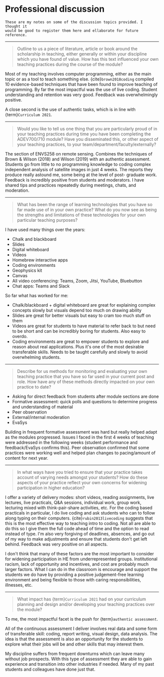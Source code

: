 # Professional discussion

```{note}
These are my notes on some of the discussion topics provided. I thought it
would be good to register them here and ellaborate for future reference.
```

---

> Outline to us a piece of literature, article or book around the scholarship
> in teaching, either generally or within your discipline which you have found
> of value. How has this text influenced your own teaching practices during the
> course of the module?

Most of my teaching involves computer programming, either as the main topic or
as a tool to teach something else.
{cite}`brown2018coding` compiled 10 evidence-based techniques that have been
found to improve teaching of programming.
By far the most impactful was the use of live coding.
Student understanding and retention was very good.
Feedback was overwhelmingly positive.

A close second is the use of authentic tasks, which is in line with
{term}`Curriculum 2021`.

---

> Would you like to tell us one thing that you are particularly proud of in
> your teaching practices during time you have been completing the ADEV700/710
> module? Have you disseminated this, or other aspect of your teaching
> practices, to your team/department/faculty/externally?

The section of ENVS258 on remote sensing.
Combines the techniques of Brown & Wilson (2018) and Wilson (2019) with an
authentic assessment.
Students go from little to no programming knowledge to coding complex
independent analysis of satellite images in just 4 weeks.
The reports they produce really astound me, some being at the level of post-
graduate work.
Feedback is incredibly positive from students and moderators.
I have shared tips and practices repeatedly during meetings, chats, and
moderation.

---

> What has been the range of learning technologies that you have so far made
> use of in your own practice? What do you now see as being the strengths and
> limitations of these technologies for your own particular teaching purposes?

I have used many things over the years:

* Chalk and blackboard
* Slides
* Digital whiteboard
* Videos
* Homebrew interactive apps
* Coding environments
* Geophysics kit
* Canvas
* All video conferencing: Teams, Zoom, Jitsi, YouTube, Bluebutton
* Chat apps: Teams and Slack

So far what has worked for me:

* Chalk/blackboard + digital whiteboard are great for explaining complex
  concepts slowly but visuals depend too much on drawing ability
* Slides are great for better visuals but easy to cram too much stuff on them
* Videos are great for students to have material to refer back to but need to
  be short and can be incredibly boring for students. Also easy to overdo.
* Coding environments are great to empower students to explore and reason about
  real applications. Plus it's one of the most desirable transferable skills.
  Needs to be taught carefully and slowly to avoid overwhelming students.

---

> Describe for us methods for monitoring and evaluating your own teaching
> practice that you have so far used in your current post and role. How have
> any of these methods directly impacted on your own practice to date?

* Asking for direct feedback from students after module sections are done
* Formative assessment: quick polls and questions to determine progress and
  understanding of material
* Peer observation
* External/internal moderation
* EvaSys

Building in frequent formative assessment was hard but really helped adapt as
the modules progressed.
Issues I faced in the first 4 weeks of teaching were addressed in the following
weeks (student performance and feedback/EvaSys confirms this).
Peer observation confirmed that some practices were working well and helped
plan changes to pacing/amount of content for next year.

---

> In what ways have you tried to ensure that your practice takes account of
> varying needs amongst your students? How do these aspects of your practice
> reflect your own concerns for widening participation in higher education?

I offer a variety of delivery modes: short videos, reading assignments, live
lectures, live practicals, Q&A sessions, individual work, group work, lecturing
mixed with think-pair-share activities, etc.
For the coding based practicals in particular, I do live coding and ask
students who can to follow along typing on their computers.
{cite}`rubin2013livecoding` suggests that this is the most effective way to
teaching intro to coding.
Not all are able to do this so I give them the full code ahead of time and the
option to read instead of type.
I'm also very forgiving of deadlines, absences, and go out of my way to
make adjustments and ensure that students don't get left behind.
Feedback was very positive on all aspects.

I don't think that many of these factors are the most important to consider for
widening participation in HE from underrepresented groups.
Institutional racism, lack of opportunity and incentives, and cost are probably
much larger factors.
What I can do in the classroom is encourage and support the students we do have
by providing a positive judgement-free learning environment
and being flexible to those with caring responsibilities, illnesses, etc.

---

> What impact has {term}`Curriculum 2021` had on your curriculum planning and
> design and/or developing your teaching practices over the module?

To me, the most impactful facet is the push for {term}`authentic assessment`.

All of the continuous assessment I deliver involves real data and some form of
transferable skill: coding, report writing, visual design, data analysis.
The idea is that the assessment is also an opportunity for the students to
explore what their jobs will be and other skills that may interest them.

My discipline suffers from frequent downturns which can leave many without job
prospects.
With this type of assessment they are able to gain experience and transition
into other industries if needed.
Many of my past students and colleagues have done just that.
